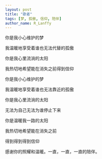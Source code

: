 ```yaml
---
layout: post
title: "歌者"
tags: [梦, 孤傲, 信仰, 陪伴]
author_name: R_Lanffy
---
```


你是我小心维护的梦                                                                                                                     

我温暖地享受着谁也无法代替的孤傲                                                                                                           

你是我心里流淌的太阳                                                                                                                   

我热切地希望能在消失之前得到信仰                                                                                                           



你是我小心维护的梦                                                                                                                     

我温暖地享受着谁也无法靠近的孤傲                                                                                                       

你是我心里流淌的太阳                                                                                                                      

无法为自己无法为谁停止下来                                                                                                                  



你是温暖我一路的太阳

我热切地希望能在消失之前

得到得到得到信仰


感谢你的照耀和温暖。一直，一直，一直的陪伴。
